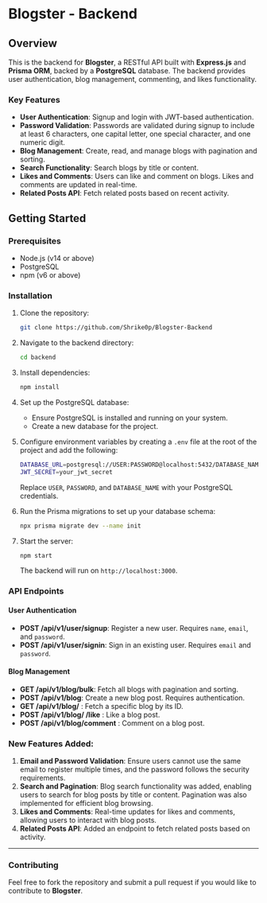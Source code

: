 
# Blogster - Backend

## Overview

This is the backend for **Blogster**, a RESTful API built with **Express.js** and **Prisma ORM**, backed by a **PostgreSQL** database. The backend provides user authentication, blog management, commenting, and likes functionality.

### Key Features

-   **User Authentication**: Signup and login with JWT-based authentication.
-   **Password Validation**: Passwords are validated during signup to include at least 6 characters, one capital letter, one special character, and one numeric digit.
-   **Blog Management**: Create, read, and manage blogs with pagination and sorting.
-   **Search Functionality**: Search blogs by title or content.
-   **Likes and Comments**: Users can like and comment on blogs. Likes and comments are updated in real-time.
-   **Related Posts API**: Fetch related posts based on recent activity.

## Getting Started

### Prerequisites

-   Node.js (v14 or above)
-   PostgreSQL
-   npm (v6 or above)

### Installation

1.  Clone the repository:
    
    ```bash
    git clone https://github.com/Shrike0p/Blogster-Backend
    ```
    
2.  Navigate to the backend directory:
    
    ```bash
    cd backend
    ``` 
    
3.  Install dependencies:
    
    ```bash
    npm install
    ``` 
    
4.  Set up the PostgreSQL database:
    
    -   Ensure PostgreSQL is installed and running on your system.
    -   Create a new database for the project.
5.  Configure environment variables by creating a `.env` file at the root of the project and add the following:
    
    ```bash
    DATABASE_URL=postgresql://USER:PASSWORD@localhost:5432/DATABASE_NAME
    JWT_SECRET=your_jwt_secret
    ```
    
    Replace `USER`, `PASSWORD`, and `DATABASE_NAME` with your PostgreSQL credentials.
    
6.  Run the Prisma migrations to set up your database schema:
    
    ```bash
    npx prisma migrate dev --name init
    ``` 
    
7.  Start the server:
    
    ```bash
    npm start
    ``` 
    
    The backend will run on `http://localhost:3000`.
    

### API Endpoints

#### User Authentication

-   **POST /api/v1/user/signup**: Register a new user. Requires `name`, `email`, and `password`.
-   **POST /api/v1/user/signin**: Sign in an existing user. Requires `email` and `password`.

#### Blog Management

-   **GET /api/v1/blog/bulk**: Fetch all blogs with pagination and sorting.
-   **POST /api/v1/blog**: Create a new blog post. Requires authentication.
-   **GET /api/v1/blog/** : Fetch a specific blog by its ID.
-   **POST /api/v1/blog/ /like** : Like a blog post.
-   **POST /api/v1/blog/comment** : Comment on a blog post.

### New Features Added:

1.  **Email and Password Validation**: Ensure users cannot use the same email to register multiple times, and the password follows the security requirements.
2.  **Search and Pagination**: Blog search functionality was added, enabling users to search for blog posts by title or content. Pagination was also implemented for efficient blog browsing.
3.  **Likes and Comments**: Real-time updates for likes and comments, allowing users to interact with blog posts.
4.  **Related Posts API**: Added an endpoint to fetch related posts based on activity.

----------

### Contributing

Feel free to fork the repository and submit a pull request if you would like to contribute to **Blogster**.
